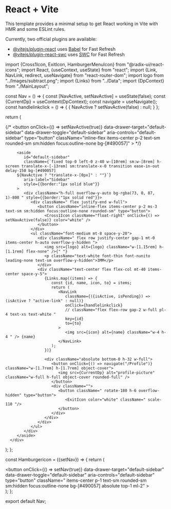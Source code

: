 # React + Vite

This template provides a minimal setup to get React working in Vite with HMR and some ESLint rules.

Currently, two official plugins are available:

- [@vitejs/plugin-react](https://github.com/vitejs/vite-plugin-react/blob/main/packages/plugin-react/README.md) uses [Babel](https://babeljs.io/) for Fast Refresh
- [@vitejs/plugin-react-swc](https://github.com/vitejs/vite-plugin-react-swc) uses [SWC](https://swc.rs/) for Fast Refresh















import {Cross1Icon, ExitIcon, HamburgerMenuIcon} from "@radix-ui/react-icons";
import React, {useContext, useState} from "react";
import {Link, NavLink, redirect, useNavigate} from "react-router-dom";
import logo from "../Images/subtract.png";
import {Links} from "../Data";
import {DpContext} from "./MainLayout";

const Nav = () => {
   const [NavActive, setNavActive] = useState(false);
   const {CurrentDp} = useContext(DpContext);
   const navigate = useNavigate();
   const handlelinkclick = () => {
      {
         NavActive ? setNavActive(false) : null;
      }
   };

   return (
      <div>
         {/* <button
            onClick={() => setNavActive(true)}
            data-drawer-target="default-sidebar"
            data-drawer-toggle="default-sidebar"
            aria-controls="default-sidebar"
            type="button"
            className="inline-flex items-center p-2 text-sm rounded-sm sm:hidden focus:outline-none bg-[#490057]"
         >
            <HamburgerMenuIcon color="white" />
         </button> */}
         <Hamburgericon setNav={setNavActive} />

         <aside
            id="default-sidebar"
            className={`fixed top-0 left-0 z-40 w-[10rem] sm:w-[8rem] h-screen translate-x-[-13rem] sm:translate-x-0 transition ease-in-out delay-150 bg-[#490057]
         ${NavActive ? "translate-x-[0px]" : ""}`}
            aria-label="Sidebar"
            style={{border:"1px solid blue"}}
         >
            <div className="h-full overflow-y-auto bg-rgba(73, 0, 87, 1)-800 " style={{border:"1px solid red"}}>
               <div className=" flex justify-end w-full">
                  <button className="inline-flex items-center p-2 ms-3 text-sm sm:hidden focus:outline-none rounded-sm" type="button">
                     <Cross1Icon className="float-right" onClick={() => setNavActive(false)} color="white" />
                  </button>
               </div>
               <ul className="font-medium mt-8 space-y-20">
                  <div className=" flex row justify-center gap-1 mt-0 items-center h-auto overflow-y-hidden ">
                     <img src={logo} alt={logo} className="w-[1.15rem] h-[1.1rem] flex-none" />{" "}
                     <p className="text-white font-thin font-nunito leading-none text-sm overflow-y-hidden">3MM</p>
                  </div>
                  <div className="text-center flex flex-col mt-40 items-center space-y-5">
                     {Links.map((items) => {
                        const {id, name, icon, to} = items;
                        return (
                           <NavLink
                              className={({isActive, isPending}) => (isActive ? "active-link" : null)}
                              onClick={handlelinkclick}
                              // className="flex flex-row gap-2 w-full pl-4 text-xs text-white "
                              key={id}
                              to={to}
                           >
                              <img src={icon} alt={name} className="w-4 h-4 " /> {name}
                           </NavLink>
                        );
                     })}

                     <div className="absolute bottom-0 h-32 w-full">
                        <button onClick={() => navigate("/Profile")} className="w-[1.7rem] h-[1.7rem] object-cover">
                           <img src={CurrentDp} alt="profile-picture" className="w-full h-full object-cover rounded-full" />
                        </button>
                        <div className="">
                           <button className=" rotate-180 h-6 overflow-hidden" type="button">
                              <ExitIcon color="white" className=" scale-110 "/>
                           </button>
                        </div>
                     </div>
                  </div>
               </ul>
            </div>
         </aside>
      </div>
   );
};

const Hamburgericon = ({setNav}) => {
   return (
      <div>
         <button
            onClick={() => setNav(true)}
            data-drawer-target="default-sidebar"
            data-drawer-toggle="default-sidebar"
            aria-controls="default-sidebar"
            type="button"
            className=" items-center p-1 text-sm rounded-sm sm:hidden focus:outline-none bg-[#490057] absolute top-1 ml-2"
         >
            <HamburgerMenuIcon color="white" />
         </button>
      </div>
   );
};

export default Nav;
